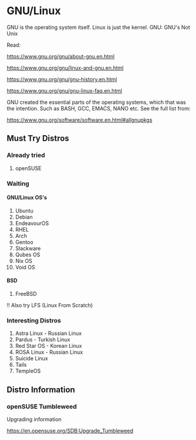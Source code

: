 # GNU/Linux

GNU is the operating system itself. Linux is just the kernel.
GNU: GNU's Not Unix

Read:

<https://www.gnu.org/gnu/about-gnu.en.html>

<https://www.gnu.org/gnu/linux-and-gnu.en.html>

<https://www.gnu.org/gnu/gnu-history.en.html>

<https://www.gnu.org/gnu/gnu-linux-faq.en.html>

GNU created the essential parts of the operating systems, which that was the intention.
Such as BASH, GCC, EMACS, NANO etc. See the full list from:

<https://www.gnu.org/software/software.en.html#allgnupkgs>

## Must Try Distros

### Already tried

1) openSUSE

### Waiting

#### GNU/Linux OS's

1) Ubuntu
2) Debian
3) EndeavourOS
4) RHEL
5) Arch
6) Gentoo
7) Slackware
8) Qubes OS
9) Nix OS
10) Void OS

#### BSD

1) FreeBSD

:bangbang: Also try LFS (Linux From Scratch)

### Interesting Distros

1) Astra Linux - Russian Linux
2) Pardus - Turkish Linux
3) Red Star OS - Korean Linux
4) ROSA Linux - Russian Linux
5) Suicide Linux
6) Tails
7) TempleOS

## Distro Information

### openSUSE Tumbleweed

Upgrading information

<https://en.opensuse.org/SDB:Upgrade_Tumbleweed>
